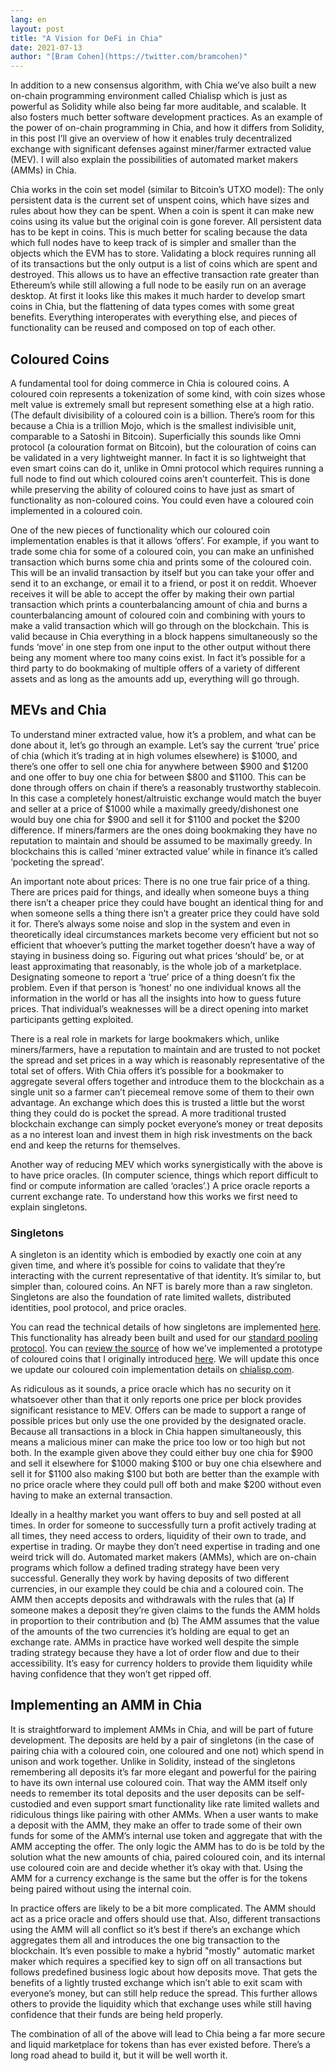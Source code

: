 ```yaml
---
lang: en
layout: post
title: "A Vision for DeFi in Chia"
date: 2021-07-13
author: "[Bram Cohen](https://twitter.com/bramcohen)"
---
```


In addition to a new consensus algorithm, with Chia we’ve also built a new on-chain programming environment called Chialisp which is just as powerful as Solidity while also being far more auditable, and scalable. It also fosters much better software development practices. As an example of the power of on-chain programming in Chia, and how it differs from Solidity, in this post I’ll give an overview of how it enables truly decentralized exchange with significant defenses against miner/farmer extracted value (MEV). I will also explain the possibilities  of automated market makers (AMMs) in Chia.

Chia works in the coin set model (similar to Bitcoin’s UTXO model): The only persistent data is the current set of unspent coins, which have sizes and rules about how they can be spent. When a coin is spent it can make new coins using its value but the original coin is gone forever. All persistent data has to be kept in coins. This is much better for scaling because the data which full nodes have to keep track of is simpler and smaller than the objects which the EVM has to store. Validating a block requires running all of its transactions but the only output is a list of coins which are spent and destroyed. This allows us to have an effective transaction rate greater than Ethereum’s while still allowing a full node to be easily run on an average desktop. At first it looks like this makes it much harder to develop smart coins in Chia, but the flattening of data types comes with some great benefits. Everything interoperates with everything else, and pieces of functionality can be reused and composed on top of each other.

## Coloured Coins

A fundamental tool for doing commerce in Chia is coloured coins. A coloured coin represents a tokenization of some kind, with coin sizes whose melt value is extremely small but represent something else at a high ratio. (The default divisibility of a coloured coin is a billion. There’s room for this because a Chia is a trillion Mojo, which is the smallest indivisible unit, comparable to a Satoshi in Bitcoin). Superficially this sounds like Omni protocol (a colouration format on Bitcoin), but the colouration of coins can be validated in a very lightweight manner. In fact it is so lightweight that even smart coins can do it, unlike in Omni protocol which requires running a full node to find out which coloured coins aren’t counterfeit. This is done while preserving the ability of coloured coins to have just as smart of functionality as non-coloured coins. You could even have a coloured coin implemented in a coloured coin.

One of the new pieces of functionality which our coloured coin implementation enables is that it allows ‘offers’. For example, if you want to trade some chia for some of a coloured coin, you can make an unfinished transaction which burns some chia and prints some of the coloured coin. This will be an invalid transaction by itself but you can take your offer and send it to an exchange, or email it to a friend, or post it on reddit. Whoever receives it will be able to accept the offer by making their own partial transaction which prints a counterbalancing amount of chia and burns a counterbalancing amount of coloured coin and combining with yours to make a valid transaction which will go through on the blockchain. This is valid because in Chia everything in a block happens simultaneously so the funds ‘move’ in one step from one input to the other output without there being any moment where too many coins exist. In fact it’s possible for a third party to do bookmaking of multiple offers of a variety of different assets and as long as the amounts add up, everything will go through.

## MEVs and Chia

To understand miner extracted value, how it’s a problem, and what can be done about it, let’s go through an example. Let’s say the current ‘true’ price of chia (which it’s trading at in high volumes elsewhere) is $1000, and there’s one offer to sell one chia for anywhere between $900 and $1200 and one offer to buy one chia for between $800 and $1100. This can be done through offers on chain if there’s a reasonably trustworthy stablecoin. In this case a completely honest/altruistic exchange would match the buyer and seller at a price of $1000 while a maximally greedy/dishonest one would buy one chia for $900 and sell it for $1100 and pocket the $200 difference. If miners/farmers are the ones doing bookmaking they have no reputation to maintain and should be assumed to be maximally greedy. In blockchains this is called ‘miner extracted value’ while in finance it’s called ‘pocketing the spread’.

An important note about prices: There is no one true fair price of a thing. There are prices paid for things, and ideally when someone buys a thing there isn’t a cheaper price they could have bought an identical thing for and when someone sells a thing there isn’t a greater price they could have sold it for. There’s always some noise and slop in the system and even in theoretically ideal circumstances markets become very efficient but not so efficient that whoever’s putting the market together doesn’t have a way of staying in business doing so. Figuring out what prices ‘should’ be, or at least approximating that reasonably, is the whole job of a marketplace. Designating someone to report a ‘true’ price of a thing doesn’t fix the problem. Even if that person is ‘honest’ no one individual knows all the information in the world or has all the insights into how to guess future prices. That individual’s weaknesses will be a direct opening into market participants getting exploited.

There is a real role in markets for large bookmakers which, unlike miners/farmers, have a reputation to maintain and are trusted to not pocket the spread and set prices in a way which is reasonably representative of the total set of offers. With Chia offers it’s possible for a bookmaker to aggregate several offers together and introduce them to the blockchain as a single unit so a farmer can’t piecemeal remove some of them to their own advantage. An exchange which does this is trusted a little but the worst thing they could do is pocket the spread. A more traditional trusted blockchain exchange can simply pocket everyone’s money or treat deposits as a no interest loan and invest them in high risk investments on the back end and keep the returns for themselves.

Another way of reducing MEV which works synergistically with the above is to have price oracles. (In computer science, things which report difficult to find or compute information are called ‘oracles’.) A price oracle reports a current exchange rate. To understand how this works we first need to explain singletons.

### Singletons

A singleton is an identity which is embodied by exactly one coin at any given time, and where it’s possible for coins to validate that they’re interacting with the current representative of that identity. It’s similar to, but simpler than, coloured coins. An NFT is barely more than a raw singleton. Singletons are also the foundation of rate limited wallets, distributed identities, pool protocol, and price oracles.

You can read the technical details of how singletons are implemented [here](https://chialisp.com/docs/puzzles/singletons). This functionality has already been built and used for our [standard pooling protocol](https://chialisp.com/docs/puzzles/pooling). You can [review the source](https://github.com/Chia-Network/chia-blockchain/tree/main/chia/wallet/cc_wallet) of how we’ve implemented a prototype of coloured coins that I originally introduced [here](https://www.chia.net/2020/04/29/coloured-coins-launch.en.html). We will update this once we update our coloured coin implementation details on [chialisp.com](https://chialisp.com).

As ridiculous as it sounds, a price oracle which has no security on it whatsoever other than that it only reports one price per block provides significant resistance to MEV. Offers can be made to support a range of possible prices but only use the one provided by the designated oracle. Because all transactions in a block in Chia happen simultaneously, this means a malicious miner can make the price too low or too high but not both. In the example given above they could either buy one chia for $900 and sell it elsewhere for $1000 making $100 or buy one chia elsewhere and sell it for $1100 also making $100 but both are better than the example with no price oracle where they could pull off both and make $200 without even having to make an external transaction.

Ideally in a healthy market you want offers to buy and sell posted at all times. In order for someone to successfully turn a profit actively trading at all times, they need access to orders, liquidity of their own to trade, and expertise in trading. Or maybe they don’t need expertise in trading and one weird trick will do. Automated market makers (AMMs), which are on-chain programs which follow a defined trading strategy have been very successful. Generally they work by having deposits of two different currencies, in our example they could be chia and a coloured coin. The AMM then accepts deposits and withdrawals with the rules that (a) If someone makes a deposit they’re given claims to the funds the AMM holds in proportion to their contribution and (b) The AMM assumes that the value of the amounts of the two currencies it’s holding are equal to get an exchange rate. AMMs in practice have worked well despite the simple trading strategy because they have a lot of order flow and due to their accessibility. It’s easy for currency holders to provide them liquidity while having confidence that they won’t get ripped off.

## Implementing an AMM in Chia

It is straightforward to implement AMMs in Chia, and will be part of future development. The deposits are held by a pair of singletons (in the case of pairing chia with a coloured coin, one coloured and one not) which spend in unison and work together. Unlike in Solidity, instead of the singletons remembering all deposits it’s far more elegant and powerful for the pairing to have its own internal use coloured coin. That way the AMM itself only needs to remember its total deposits and the user deposits can be self-custodied and even support smart functionality like rate limited wallets and ridiculous things like pairing with other AMMs. When a user wants to make a deposit with the AMM, they make an offer to trade some of their own funds for some of the AMM’s internal use token and aggregate that with the AMM accepting the offer. The only logic the AMM has to do is be told by the solution what the new amounts of chia, paired coloured coin, and its internal use coloured coin are and decide whether it’s okay with that. Using the AMM for a currency exchange is the same but the offer is for the tokens being paired without using the internal coin.

In practice offers are likely to be a bit more complicated. The AMM should act as a price oracle and offers should use that. Also, different transactions using the AMM will all conflict so it’s best if there’s an exchange which aggregates them all and introduces the one big transaction to the blockchain. It’s even possible to make a hybrid "mostly" automatic market maker which requires a specified key to sign off on all transactions but follows predefined business logic about how deposits move. That gets the benefits of a lightly trusted exchange which isn’t able to exit scam with everyone’s money, but can still help reduce the spread. This further allows others to provide the liquidity which that exchange uses while still having confidence that their funds are being held properly.

The combination of all of the above will lead to Chia being a far more secure and liquid marketplace for tokens than has ever existed before. There’s a long road ahead to build it, but it will be well worth it.
